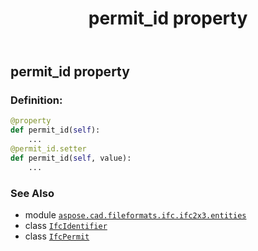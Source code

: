 ﻿---
title: permit_id property
second_title: Aspose.CAD for Python via .NET API References
description: 
type: docs
weight: 110
url: /python-net/aspose.cad.fileformats.ifc.ifc2x3.entities/ifcpermit/permit_id/
is_root: false
---

## permit_id property

### Definition:
```python
@property
def permit_id(self):
    ...
@permit_id.setter
def permit_id(self, value):
    ...
```

### See Also
* module [`aspose.cad.fileformats.ifc.ifc2x3.entities`](../../)
* class [`IfcIdentifier`](/cad/python-net/aspose.cad.fileformats.ifc.ifc2x3.types/ifcidentifier)
* class [`IfcPermit`](/cad/python-net/aspose.cad.fileformats.ifc.ifc2x3.entities/ifcpermit)

